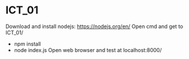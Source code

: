 # ICT_01
Download and install nodejs: https://nodejs.org/en/
Open cmd and get to ICT_01/
- npm install
- node index.js
Open web browser and test at localhost:8000/
